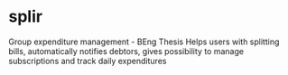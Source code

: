 # splir
 Group expenditure management - BEng Thesis Helps users with splitting bills, automatically notifies debtors, gives possibility to manage subscriptions and track daily expenditures
